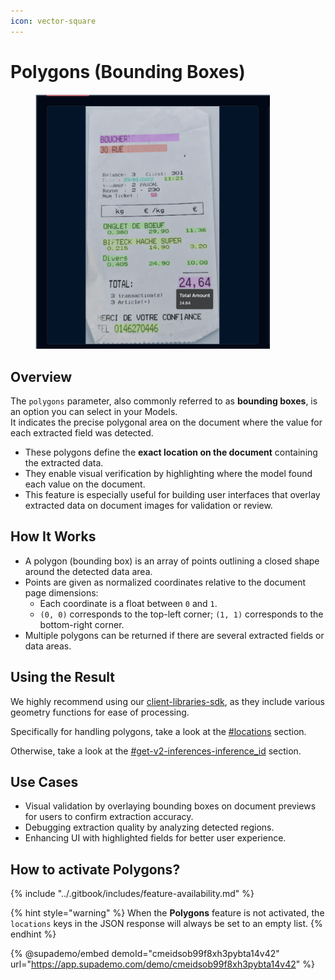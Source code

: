 ```yaml
---
icon: vector-square
---
```


# Polygons (Bounding Boxes)

<figure><img src="../.gitbook/assets/image (4).png" alt="" width="375"><figcaption></figcaption></figure>

## Overview

The `polygons` parameter, also commonly referred to as **bounding boxes**, is an option you can select in your Models.\
It indicates the precise polygonal area on the document where the value for each extracted field was detected.

* These polygons define the **exact location on the document** containing the extracted data.
* They enable visual verification by highlighting where the model found each value on the document.
* This feature is especially useful for building user interfaces that overlay extracted data on document images for validation or review.

## How It Works <a href="#how-it-works" id="how-it-works"></a>

* A polygon (bounding box) is an array of points outlining a closed shape around the detected data area.
* Points are given as normalized coordinates relative to the document page dimensions:
  * Each coordinate is a float between `0` and `1`.
  * `(0, 0)` corresponds to the top-left corner; `(1, 1)` corresponds to the bottom-right corner.
* Multiple polygons can be returned if there are several extracted fields or data areas.

## Using the Result <a href="#example-polygon-bounding-box-data" id="example-polygon-bounding-box-data"></a>

We highly recommend using our [client-libraries-sdk](../integrations/client-libraries-sdk/ "mention"), as they include various geometry functions for ease of processing.

Specifically for handling polygons, take a look at the [#locations](../integrations/client-libraries-sdk/process-the-response.md#locations "mention") section.

Otherwise, take a look at the [#get-v2-inferences-inference\_id](../integrations/api-reference.md#get-v2-inferences-inference_id "mention") section.

## Use Cases <a href="#use-cases" id="use-cases"></a>

* Visual validation by overlaying bounding boxes on document previews for users to confirm extraction accuracy.
* Debugging extraction quality by analyzing detected regions.
* Enhancing UI with highlighted fields for better user experience.

## **How to activate Polygons?**

{% include "../.gitbook/includes/feature-availability.md" %}

{% hint style="warning" %}
When the **Polygons** feature is not activated, the `locations` keys in the JSON response will always be set to an empty list.
{% endhint %}

{% @supademo/embed demoId="cmeidsob99f8xh3pybta14v42" url="https://app.supademo.com/demo/cmeidsob99f8xh3pybta14v42" %}
